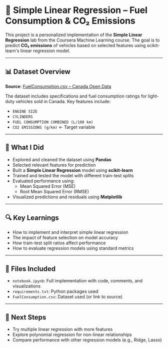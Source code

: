 # 🚗 Simple Linear Regression – Fuel Consumption & CO₂ Emissions

This project is a personalized implementation of the **Simple Linear Regression** lab from the Coursera Machine Learning course. The goal is to predict **CO₂ emissions** of vehicles based on selected features using scikit-learn's linear regression model.

---

## 📊 Dataset Overview

**Source**: [FuelConsumption.csv – Canada Open Data](http://open.canada.ca/data/en/dataset/98f1a129-f628-4ce4-b24d-6f16bf24dd64)

The dataset includes specifications and fuel consumption ratings for light-duty vehicles sold in Canada. Key features include:

- `ENGINE SIZE`
- `CYLINDERS`
- `FUEL CONSUMPTION COMBINED (L/100 km)`
- `CO2 EMISSIONS (g/km)` ← Target variable

---

## 🧠 What I Did

- Explored and cleaned the dataset using **Pandas**
- Selected relevant features for prediction
- Built a **Simple Linear Regression** model using **scikit-learn**
- Trained and tested the model with different train-test splits
- Evaluated performance using:
  - Mean Squared Error (MSE)
  - Root Mean Squared Error (RMSE)
- Visualized predictions and residuals using **Matplotlib**

---

## 🔍 Key Learnings

- How to implement and interpret simple linear regression
- The impact of feature selection on model accuracy
- How train-test split ratios affect performance
- How to evaluate regression models using standard metrics

---

## 📁 Files Included

- `notebook.ipynb`: Full implementation with code, comments, and visualizations
- `requirements.txt`: Python packages used
- `FuelConsumption.csv`: Dataset used (or link to source)

---

## 📌 Next Steps

- Try multiple linear regression with more features
- Explore polynomial regression for non-linear relationships
- Compare performance with other regression models (e.g., Ridge, Lasso)


